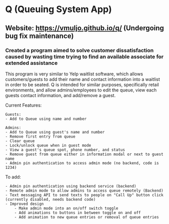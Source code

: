 # Q (Queuing System App)
## Website: https://vmuljo.github.io/q/ (Undergoing bug fix maintenance)
### Created a program aimed to solve customer dissatisfaction caused by wasting time trying to find an available associate for extended assistance

This program is very similar to Yelp waitlist software, which allows customers/guests to add their name and contact information into a waitlist in order to be seated. Q is intended for similar purposes, specifically retail environments, and allow admins/employees to edit the queue, view each guests contact information, and add/remove a guest.

Current Features:

    Guests:
    - Add to Queue using name and number

    Admins:
    - Add to Queue using guest's name and number
    - Remove first entry from queue
    - Clear queue
    - Lock/unlock queue when in guest mode
    - View a guest's queue spot, phone number, and status
    - Remove guest from queue either in information modal or next to guest name
    - Admin pin authentication to access admin mode (no backend, code is 1234)

To add:

    - Admin pin authentication using backend service (backend)
    - Remote admin mode to allow admins to access queue remotely (Backend)
    - Text messaging API to send texts to people on "Call Up" button click (currently disabled, needs backend code)
    - Improved design
        - Make admin mode into an on/off switch toggle
        - Add animations to buttons in between toggle on and off
        - Add animation to new queue entries or removal of queue entries
